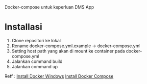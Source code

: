 Docker-compose untuk keperluan DMS App

# Installasi
1. Clone repositori ke lokal
2. Rename docker-compose.yml.example -> docker-compose.yml
3. Setting host path yang akan di mount ke container pada docker-compose.yml
4. Jalankan command build 
5. Jalankan command up

Reff : 
[Install Docker Windows](https://docs.docker.com/docker-for-windows/install/)
[Install Docker Compose](https://docs.docker.com/compose/install/)
